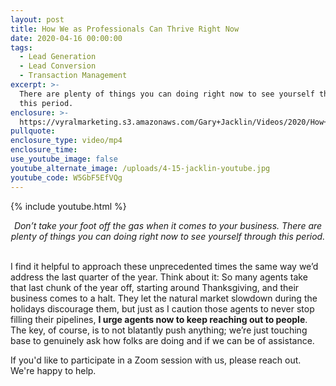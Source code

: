 ```yaml
---
layout: post
title: How We as Professionals Can Thrive Right Now
date: 2020-04-16 00:00:00
tags:
  - Lead Generation
  - Lead Conversion
  - Transaction Management
excerpt: >-
  There are plenty of things you can doing right now to see yourself through
  this period.
enclosure: >-
  https://vyralmarketing.s3.amazonaws.com/Gary+Jacklin/Videos/2020/How+We+as+Professionals+Can+Thrive+Right+Now.mp4
pullquote:
enclosure_type: video/mp4
enclosure_time:
use_youtube_image: false
youtube_alternate_image: /uploads/4-15-jacklin-youtube.jpg
youtube_code: W5GbF5EfVQg
---
```


{% include youtube.html %}

<center><em>Don&rsquo;t take your foot off the gas when it comes to your business. There are plenty of things you can doing right now to see yourself through this period.</em></center>

<br>I find it helpful to approach these unprecedented times the same way we’d address the last quarter of the year. Think about it: So many agents take that last chunk of the year off, starting around Thanksgiving, and their business comes to a halt. They let the natural market slowdown during the holidays discourage them, but just as I caution those agents to never stop filling their pipelines, **I urge agents now to keep reaching out to people**. The key, of course, is to not blatantly push anything; we’re just touching base to genuinely ask how folks are doing and if we can be of assistance.

If you'd like to participate in a Zoom session with us, please reach out. We're happy to help.